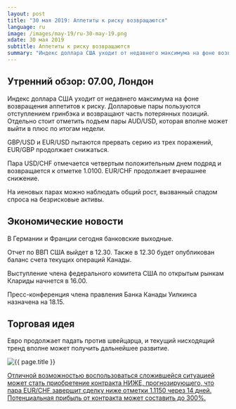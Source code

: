 ```yaml
---
layout: post
title: "30 мая 2019: Аппетиты к риску возвращаются"
language: ru
image: /images/may-19/ru-30-may-19.png
xdate: 30 мая 2019
subtitle: Аппетиты к риску возвращаются
summary: "Индекс доллара США уходит от недавнего максимума на фоне возвращения аппетитов к риску. Долларовые пары пользуются отступлением гринбэка и возвращают часть потерянных позиций. Отдельно стоит отметить подъем пары AUD/USD, которая вполне может выйти в плюс по итогам недели"
---
```

## Утренний обзор: 07.00, Лондон
 
Индекс доллара США уходит от недавнего максимума на фоне возвращения аппетитов к риску. Долларовые пары пользуются отступлением гринбэка и возвращают часть потерянных позиций. Отдельно стоит отметить подъем пары AUD/USD, которая вполне может выйти в плюс по итогам недели.

GBP/USD и EUR/USD пытаются прервать серию из трех поражений, EUR/GBP продолжает снижаться.

Пара USD/CHF отмечается четвертым положительным днем подряд и возвращается к отметке 1.0100. EUR/CHF продолжает вчерашнее снижение.

На иеновых парах можно наблюдать общий рост, вызванный спадом спроса на безрисковые активы.
 
## Экономические новости
 
В Германии и Франции сегодня банковские выходные.

Отчет по ВВП США выйдет в 12.30. Также в 12.30 будет опубликован баланс счета текущих операций Канады.

Выступление члена федерального комитета США по открытым рынкам Клариды начнется в 16.00.

Пресс-конференция члена правления Банка Канады Уилкинса назначена на 18.15.
 
## Торговая идея
 
Евро продолжает падать против швейцарца, и текущий нисходящий тренд вполне может получить дальнейшее развитие.

<img src="{{ site.url }}/images/may-19/ru-30-may-19.png" alt="{{ page.title }}"  title="{{ page.title }}">

<a href="%LINK%%?currency=USD&amp;market=forex&underlying=frxEURCHF&formname=higherlower&duration_amount=14&duration_units=d&amount=10&amount_type=stake&expiry_type=duration&barrier=1.115" target="_blank" rel="noopener noreferrer nofollow">Отличной возможностью воспользоваться сложившейся ситуацией может стать приобретение контракта НИЖЕ, прогнозирующего, что пара EUR/CHF завершит сделку ниже отметки 1.1150 через 14 дней. Потенциальная прибыль от контракта может составить до 300%.</a>
